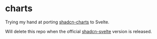 # charts

Trying my hand at porting [shadcn-charts](https://ui.shadcn.com/charts) to Svelte.

Will delete this repo when the official [shadcn-svelte](https://shadcn-svelte.com/) version is released.
